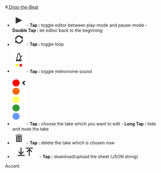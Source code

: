 #<a href="http://jennyhyc.github.io/Drop-the-Beat/editor.html"> Drop-the-Beat</a>


- <img src="images/README/play.png" width="42" />
  - <b>Tap        :</b> toggle editor between play-mode and pause-mode
  - <b>Double Tap :</b> let editor back to the beginning
- <img src="images/README/loop.png" width="42" />
  - <b>Tap        :</b> toggle loop
- <img src="images/README/metronome.png" width="42" />
  - <b>Tap        :</b> toggle metronome sound
- <img src="images/README/takes.png" width="42" />
  - <b>Tap        :</b> choose the take which you want to edit
  - <b>Long Tap   :</b> hide and mute the take
- <img src="images/README/delete.png" width="42"/>
  - <b>Tap        :</b> delete the take which is chosen now
- <img src="images/README/up-download.png" height="42"/>
  - <b>Tap        :</b> download/upload the sheet (JSON string)

Accent
